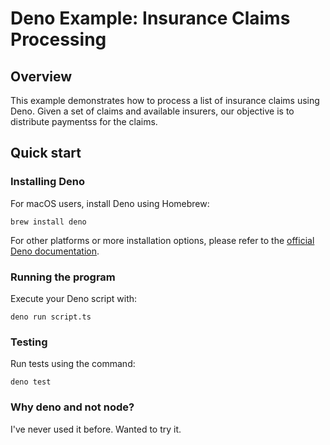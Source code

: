 # Deno Example: Insurance Claims Processing

## Overview

This example demonstrates how to process a list of insurance claims using Deno. Given a set of claims and available insurers, our objective is to distribute paymentss for the claims.

## Quick start

### Installing Deno

For macOS users, install Deno using Homebrew:

```
brew install deno
```

For other platforms or more installation options, please refer to the [official Deno documentation](https://deno.land/manual@v1.36.0/getting_started/installation).

### Running the program

Execute your Deno script with:

```
deno run script.ts
```

### Testing

Run tests using the command:

```
deno test
```

### Why deno and not node?

I've never used it before. Wanted to try it.
